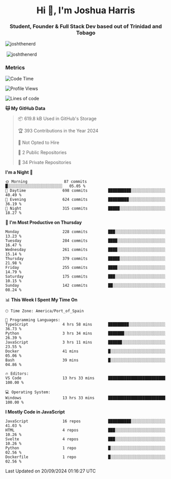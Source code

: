 <h1 align="center">Hi 👋, I'm Joshua Harris</h1>
<h3 align="center">Student, Founder & Full Stack Dev based out of Trinidad and Tobago</h3>

<p align="left"> <img src="https://komarev.com/ghpvc/?username=JoshTheDeveloperr" alt="joshthenerd" /> </p>

<p>&nbsp;<img align="center" src="https://github-readme-stats.vercel.app/api?username=JoshTheDeveloperr&show_icons=true&count_private=true" alt="joshthenerd" /></p>

### Metrics

<!--START_SECTION:waka-->
![Code Time](http://img.shields.io/badge/Code%20Time-934%20hrs%2044%20mins-blue)

![Profile Views](http://img.shields.io/badge/Profile%20Views-0-blue)

![Lines of code](https://img.shields.io/badge/From%20Hello%20World%20I%27ve%20Written-3.3%20million%20lines%20of%20code-blue)

**🐱 My GitHub Data** 

> 📦 619.8 kB Used in GitHub's Storage 
 > 
> 🏆 393 Contributions in the Year 2024
 > 
> 🚫 Not Opted to Hire
 > 
> 📜 2 Public Repositories 
 > 
> 🔑 34 Private Repositories 
 > 
**I'm a Night 🦉** 

```text
🌞 Morning                87 commits          █░░░░░░░░░░░░░░░░░░░░░░░░   05.05 % 
🌆 Daytime                698 commits         ██████████░░░░░░░░░░░░░░░   40.49 % 
🌃 Evening                624 commits         █████████░░░░░░░░░░░░░░░░   36.19 % 
🌙 Night                  315 commits         █████░░░░░░░░░░░░░░░░░░░░   18.27 % 
```
📅 **I'm Most Productive on Thursday** 

```text
Monday                   228 commits         ███░░░░░░░░░░░░░░░░░░░░░░   13.23 % 
Tuesday                  284 commits         ████░░░░░░░░░░░░░░░░░░░░░   16.47 % 
Wednesday                261 commits         ████░░░░░░░░░░░░░░░░░░░░░   15.14 % 
Thursday                 379 commits         █████░░░░░░░░░░░░░░░░░░░░   21.98 % 
Friday                   255 commits         ████░░░░░░░░░░░░░░░░░░░░░   14.79 % 
Saturday                 175 commits         ███░░░░░░░░░░░░░░░░░░░░░░   10.15 % 
Sunday                   142 commits         ██░░░░░░░░░░░░░░░░░░░░░░░   08.24 % 
```


📊 **This Week I Spent My Time On** 

```text
🕑︎ Time Zone: America/Port_of_Spain

💬 Programming Languages: 
TypeScript               4 hrs 58 mins       █████████░░░░░░░░░░░░░░░░   36.73 % 
Python                   3 hrs 34 mins       ███████░░░░░░░░░░░░░░░░░░   26.39 % 
JavaScript               3 hrs 11 mins       ██████░░░░░░░░░░░░░░░░░░░   23.55 % 
Docker                   41 mins             █░░░░░░░░░░░░░░░░░░░░░░░░   05.06 % 
Bash                     39 mins             █░░░░░░░░░░░░░░░░░░░░░░░░   04.86 % 

🔥 Editors: 
VS Code                  13 hrs 33 mins      █████████████████████████   100.00 % 

💻 Operating System: 
Windows                  13 hrs 33 mins      █████████████████████████   100.00 % 
```

**I Mostly Code in JavaScript** 

```text
JavaScript               16 repos            ██████████░░░░░░░░░░░░░░░   41.03 % 
HTML                     4 repos             ███░░░░░░░░░░░░░░░░░░░░░░   10.26 % 
Svelte                   4 repos             ███░░░░░░░░░░░░░░░░░░░░░░   10.26 % 
Python                   1 repo              █░░░░░░░░░░░░░░░░░░░░░░░░   02.56 % 
Dockerfile               1 repo              █░░░░░░░░░░░░░░░░░░░░░░░░   02.56 % 
```




 Last Updated on 20/09/2024 01:16:27 UTC
<!--END_SECTION:waka-->
